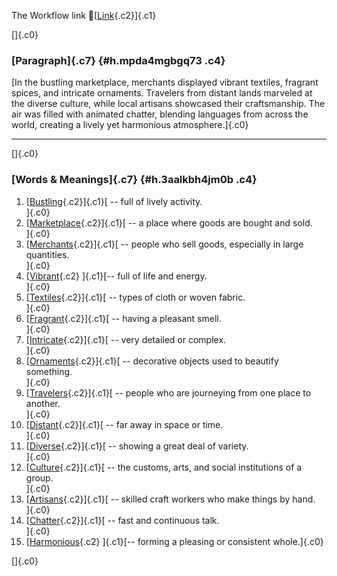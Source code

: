 The Workflow link
👏[[Link](https://www.google.com/url?q=http://www.google.com&sa=D&source=editors&ust=1761326850245682&usg=AOvVaw3zfh82Aso5uOSkAGgmJAK0){.c2}]{.c1}

[]{.c0}

### [Paragraph]{.c7} {#h.mpda4mgbgq73 .c4}

[In the bustling marketplace, merchants displayed vibrant textiles,
fragrant spices, and intricate ornaments. Travelers from distant lands
marveled at the diverse culture, while local artisans showcased their
craftsmanship. The air was filled with animated chatter, blending
languages from across the world, creating a lively yet harmonious
atmosphere.]{.c0}

------------------------------------------------------------------------

[]{.c0}

### [Words & Meanings]{.c7} {#h.3aalkbh4jm0b .c4}

1.  [[Bustling](https://www.google.com/url?q=http://www.google.com&sa=D&source=editors&ust=1761326850247538&usg=AOvVaw063IXsuA5W-BZnq6wysrfC){.c2}]{.c1}[ --
    full of lively activity.\
    ]{.c0}
2.  [[Marketplace](https://www.google.com/url?q=http://www.google.com&sa=D&source=editors&ust=1761326850247869&usg=AOvVaw3vrd2y0-I2nbQnChKj8xYF){.c2}]{.c1}[ --
    a place where goods are bought and sold.\
    ]{.c0}
3.  [[Merchants](https://www.google.com/url?q=http://www.google.com&sa=D&source=editors&ust=1761326850248200&usg=AOvVaw2vy5gfMtjIXoI74ovuKpNz){.c2}]{.c1}[ --
    people who sell goods, especially in large quantities.\
    ]{.c0}
4.  [[Vibrant](https://www.google.com/url?q=http://www.google.com&sa=D&source=editors&ust=1761326850248580&usg=AOvVaw3HL4WsUVbW2UpQZ62mynma){.c2}
    ]{.c1}[-- full of life and energy.\
    ]{.c0}
5.  [[Textiles](https://www.google.com/url?q=http://www.google.com&sa=D&source=editors&ust=1761326850248877&usg=AOvVaw2Astbn6bCejSG_sm_x2F1Y){.c2}]{.c1}[ --
    types of cloth or woven fabric.\
    ]{.c0}
6.  [[Fragrant](https://www.google.com/url?q=http://www.google.com&sa=D&source=editors&ust=1761326850249200&usg=AOvVaw1mny3-sN3uBIIcnU_LHlY6){.c2}]{.c1}[ --
    having a pleasant smell.\
    ]{.c0}
7.  [[Intricate](https://www.google.com/url?q=http://www.google.com&sa=D&source=editors&ust=1761326850249516&usg=AOvVaw3zc9y3GpTOGuCHBDBspzpF){.c2}]{.c1}[ --
    very detailed or complex.\
    ]{.c0}
8.  [[Ornaments](https://www.google.com/url?q=http://www.google.com&sa=D&source=editors&ust=1761326850249810&usg=AOvVaw08ZzcaC2O7hL1PHKILdgt3){.c2}]{.c1}[ --
    decorative objects used to beautify something.\
    ]{.c0}
9.  [[Travelers](https://www.google.com/url?q=http://www.google.com&sa=D&source=editors&ust=1761326850250157&usg=AOvVaw1IlCDBtiajJgnFmX6YcMJ9){.c2}]{.c1}[ --
    people who are journeying from one place to another.\
    ]{.c0}
10. [[Distant](https://www.google.com/url?q=http://www.google.com&sa=D&source=editors&ust=1761326850250533&usg=AOvVaw0ompmbR8Ci12lwtz5SoaRj){.c2}]{.c1}[ --
    far away in space or time.\
    ]{.c0}
11. [[Diverse](https://www.google.com/url?q=http://www.google.com&sa=D&source=editors&ust=1761326850250823&usg=AOvVaw3YFgxi6aL4-L8iWKwp3JqQ){.c2}]{.c1}[ --
    showing a great deal of variety.\
    ]{.c0}
12. [[Culture](https://www.google.com/url?q=http://www.google.com&sa=D&source=editors&ust=1761326850251137&usg=AOvVaw3L3Cn1reHTHtPCV0jp7qZ9){.c2}]{.c1}[ --
    the customs, arts, and social institutions of a group.\
    ]{.c0}
13. [[Artisans](https://www.google.com/url?q=http://www.google.com&sa=D&source=editors&ust=1761326850251541&usg=AOvVaw0KK2t2hKF5jtWE_zHD1DS5){.c2}]{.c1}[ --
    skilled craft workers who make things by hand.\
    ]{.c0}
14. [[Chatter](https://www.google.com/url?q=http://www.google.com&sa=D&source=editors&ust=1761326850251896&usg=AOvVaw2Uj9U4k5UdYtd2HJtQhoi3){.c2}]{.c1}[ --
    fast and continuous talk.\
    ]{.c0}
15. [[Harmonious](https://www.google.com/url?q=http://www.google.com&sa=D&source=editors&ust=1761326850252199&usg=AOvVaw04_hSexfcbfHBuhIinWuW8){.c2}
    ]{.c1}[-- forming a pleasing or consistent whole.]{.c0}

[]{.c0}
